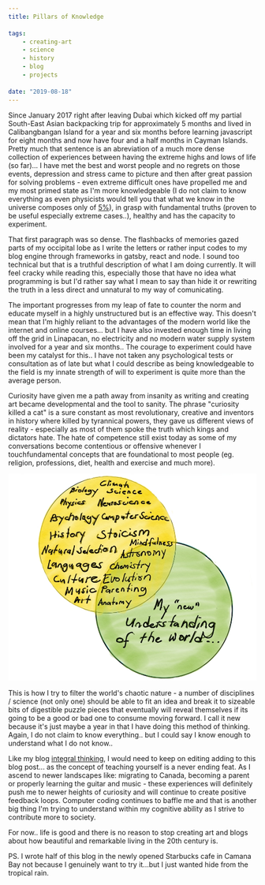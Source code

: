 ```yaml
---
title: Pillars of Knowledge

tags:
    - creating-art 
    - science
    - history
    - blog
    - projects

date: "2019-08-18"
---
```


Since January 2017 right after leaving Dubai which kicked off my partial South-East Asian backpacking trip for approximately 5 months and lived in Calibangbangan Island for a year and six months before learning javascript for eight months and now have four and a half months in Cayman Islands. Pretty much that sentence is an abreviation of a much more dense collection of experiences between having the extreme highs and lows of life (so far)... I have met the best and worst people and no regrets on those events, depression and stress came to picture and then after great passion for solving problems - even extreme difficult ones have propelled me and my most primed state as I'm more knowledgeable (I do not claim to know everything as even physicists would tell you that what we know in the universe composes only of [5%](https://tech-stoic.github.io/bloody-physics)), in grasp with fundamental truths (proven to be useful especially extreme cases..), healthy and has the capacity to experiment.

That first paragraph was so dense. The flashbacks of memories gazed parts of my occipital lobe as I write the letters or rather input codes to my blog engine through frameworks in gatsby, react and node. I sound too technical but that is a truthful description of what I am doing currently. It will feel cracky while reading this, especially those that have no idea what programming is but I'd rather say what I mean to say than hide it or rewriting the truth in a less direct and unnatural to my way of comunicating.

The important progresses from my leap of fate to counter the norm and educate myself in a highly unstructured but is an effective way. This doesn't mean that I'm highly reliant to the advantages of the modern world like the internet and online courses... but I have also invested enough time in living off the grid in Linapacan, no electricity and no modern water supply system involved for a year and six months.. The courage to experiment could have been my catalyst for this.. I have not taken any psychological tests or consultation as of late but what I could describe as being knowledgeable to the field is my innate strength of will to experiment is quite more than the average person.

Curiosity have given me a path away from insanity as writing and creating art became developmental  and the tool to sanity. The phrase "curiosity killed a cat" is a sure constant as most revolutionary, creative and inventors in history where killed by tyrannical powers, they gave us different views of reality - especially as most of them spoke the truth which kings and dictators hate. The hate of competence still exist today as some of my conversations become contentious or offensive whenever I touchfundamental concepts that are foundational to most people (eg. religion, professions, diet, health and exercise and much more). 

![educationdiagramsofar](educationdiagram.jpg)

This is how I try to filter the world's chaotic nature - a number of disciplines / science (not only one) should be able to fit an idea and break it to sizeable bits of digestible puzzle pieces that eventually will reveal themselves if its going to be a good or bad one to consume moving forward. I call it new because it's just maybe a year in that I have doing this method of thinking. Again, I do not claim to know everything.. but I could say I know enough to understand what I do not know..

Like my blog [integral thinking](https://tech-stoic.github.io/integral-thinking/), I would need to keep on editing adding to this blog post... as the concept of teaching yourself is a never ending feat. As I ascend to newer landscapes like: migrating to Canada, becoming a parent or properly learning the guitar and music - these experiences will definitely push me to newer heights of curiosity and will continue to create positive feedback loops. Computer coding continues to baffle me and that is another big thing I'm trying to understand within my cognitive ability as I strive to contribute more to society.

For now.. life is good and there is no reason to stop creating art and blogs about how beautiful and remarkable living in the 20th century is.

PS. I wrote half of this blog in the newly opened Starbucks cafe in Camana Bay not because I genuinely want to try it...but I just wanted hide from the tropical rain. 